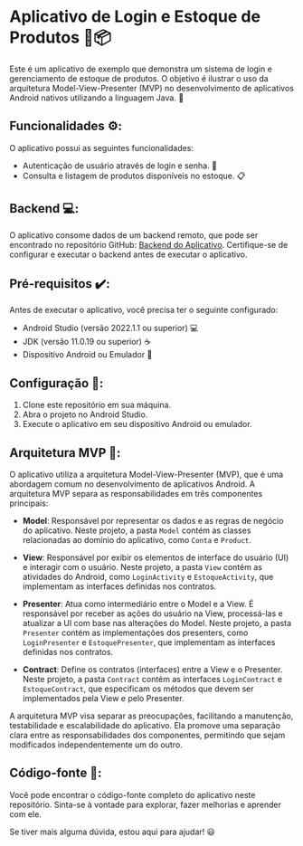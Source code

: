 # Aplicativo de Login e Estoque de Produtos :key::package:

Este é um aplicativo de exemplo que demonstra um sistema de login e gerenciamento de estoque de produtos. O objetivo é ilustrar o uso da arquitetura Model-View-Presenter (MVP) no desenvolvimento de aplicativos Android nativos utilizando a linguagem Java. :iphone:

## Funcionalidades :gear::

O aplicativo possui as seguintes funcionalidades:

- Autenticação de usuário através de login e senha. :closed_lock_with_key:
- Consulta e listagem de produtos disponíveis no estoque. :clipboard:

## Backend :computer::

O aplicativo consome dados de um backend remoto, que pode ser encontrado no repositório GitHub: [Backend do Aplicativo](https://github.com/devrafamenegon/poo-exerciciofinal-backend). Certifique-se de configurar e executar o backend antes de executar o aplicativo.

## Pré-requisitos :heavy_check_mark::

Antes de executar o aplicativo, você precisa ter o seguinte configurado:

- Android Studio (versão 2022.1.1 ou superior) :computer:
- JDK (versão 11.0.19 ou superior) :coffee:
- Dispositivo Android ou Emulador :iphone:

## Configuração :wrench::

1. Clone este repositório em sua máquina.
2. Abra o projeto no Android Studio.
3. Execute o aplicativo em seu dispositivo Android ou emulador.

## Arquitetura MVP :triangular_ruler::

O aplicativo utiliza a arquitetura Model-View-Presenter (MVP), que é uma abordagem comum no desenvolvimento de aplicativos Android. A arquitetura MVP separa as responsabilidades em três componentes principais:

- **Model**: Responsável por representar os dados e as regras de negócio do aplicativo. Neste projeto, a pasta `Model` contém as classes relacionadas ao domínio do aplicativo, como `Conta` e `Product`.

- **View**: Responsável por exibir os elementos de interface do usuário (UI) e interagir com o usuário. Neste projeto, a pasta `View` contém as atividades do Android, como `LoginActivity` e `EstoqueActivity`, que implementam as interfaces definidas nos contratos.

- **Presenter**: Atua como intermediário entre o Model e a View. É responsável por receber as ações do usuário na View, processá-las e atualizar a UI com base nas alterações do Model. Neste projeto, a pasta `Presenter` contém as implementações dos presenters, como `LoginPresenter` e `EstoquePresenter`, que implementam as interfaces definidas nos contratos.

- **Contract**: Define os contratos (interfaces) entre a View e o Presenter. Neste projeto, a pasta `Contract` contém as interfaces `LoginContract` e `EstoqueContract`, que especificam os métodos que devem ser implementados pela View e pelo Presenter.

A arquitetura MVP visa separar as preocupações, facilitando a manutenção, testabilidade e escalabilidade do aplicativo. Ela promove uma separação clara entre as responsabilidades dos componentes, permitindo que sejam modificados independentemente um do outro.

## Código-fonte :floppy_disk::

Você pode encontrar o código-fonte completo do aplicativo neste repositório. Sinta-se à vontade para explorar, fazer melhorias e aprender com ele.

Se tiver mais alguma dúvida, estou aqui para ajudar! :smiley: